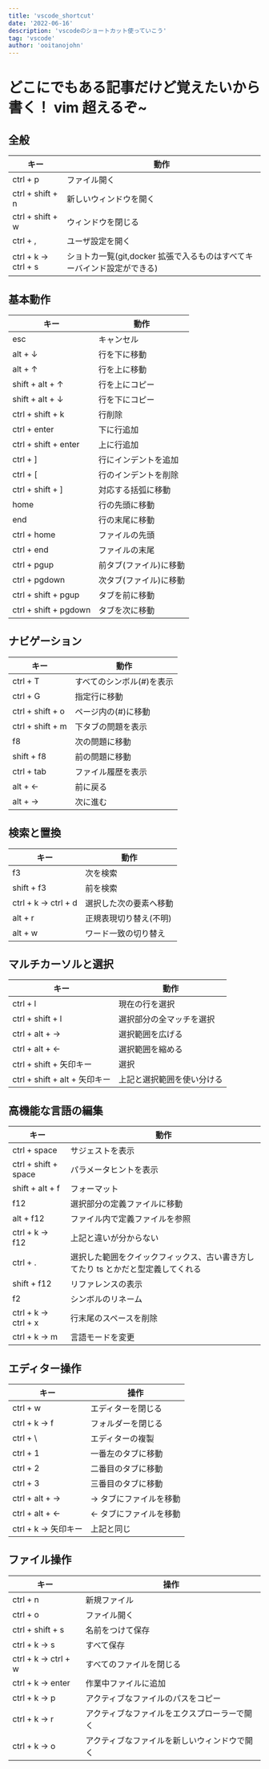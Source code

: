 ```yaml
---
title: 'vscode_shortcut'
date: '2022-06-16'
description: 'vscodeのショートカット使っていこう'
tag: 'vscode'
author: 'ooitanojohn'
---
```


# どこにでもある記事だけど覚えたいから書く！ vim 超えるぞ~

## 全般

| キー                | 動作                                                                    |
| ------------------- | ----------------------------------------------------------------------- |
| ctrl + p            | ファイル開く                                                            |
| ctrl + shift + n    | 新しいウィンドウを開く                                                  |
| ctrl + shift + w    | ウィンドウを閉じる                                                      |
| ctrl + ,            | ユーザ設定を開く                                                        |
| ctrl + k → ctrl + s | ショトカ一覧(git,docker 拡張で入るものはすべてキーバインド設定ができる) |

## 基本動作

| キー                  | 動作                   |
| --------------------- | ---------------------- |
| esc                   | キャンセル             |
| alt + ↓               | 行を下に移動           |
| alt + ↑               | 行を上に移動           |
| shift + alt + ↑       | 行を上にコピー         |
| shift + alt + ↓       | 行を下にコピー         |
| ctrl + shift + k      | 行削除                 |
| ctrl + enter          | 下に行追加             |
| ctrl + shift + enter  | 上に行追加             |
| ctrl + ]              | 行にインデントを追加   |
| ctrl + [              | 行のインデントを削除   |
| ctrl + shift + ]      | 対応する括弧に移動     |
| home                  | 行の先頭に移動         |
| end                   | 行の末尾に移動         |
| ctrl + home           | ファイルの先頭         |
| ctrl + end            | ファイルの末尾         |
| ctrl + pgup           | 前タブ(ファイル)に移動 |
| ctrl + pgdown         | 次タブ(ファイル)に移動 |
| ctrl + shift + pgup   | タブを前に移動         |
| ctrl + shift + pgdown | タブを次に移動         |

## ナビゲーション

| キー             | 動作                      |
| ---------------- | ------------------------- |
| ctrl + T         | すべてのシンボル(#)を表示 |
| ctrl + G         | 指定行に移動              |
| ctrl + shift + o | ページ内の(#)に移動       |
| ctrl + shift + m | 下タブの問題を表示        |
| f8               | 次の問題に移動            |
| shift + f8       | 前の問題に移動            |
| ctrl + tab       | ファイル履歴を表示        |
| alt + ←          | 前に戻る                  |
| alt + →          | 次に進む                  |

## 検索と置換

| キー                | 動作                   |
| ------------------- | ---------------------- |
| f3                  | 次を検索               |
| shift + f3          | 前を検索               |
| ctrl + k → ctrl + d | 選択した次の要素へ移動 |
| alt + r             | 正規表現切り替え(不明) |
| alt + w             | ワード一致の切り替え   |

## マルチカーソルと選択

| キー                          | 動作                       |
| ----------------------------- | -------------------------- |
| ctrl + l                      | 現在の行を選択             |
| ctrl + shift + l              | 選択部分の全マッチを選択   |
| ctrl + alt + →                | 選択範囲を広げる           |
| ctrl + alt + ←                | 選択範囲を縮める           |
| ctrl + shift + 矢印キー       | 選択                       |
| ctrl + shift + alt + 矢印キー | 上記と選択範囲を使い分ける |

## 高機能な言語の編集

| キー                 | 動作                                                                             |
| -------------------- | -------------------------------------------------------------------------------- |
| ctrl + space         | サジェストを表示                                                                 |
| ctrl + shift + space | パラメータヒントを表示                                                           |
| shift + alt + f      | フォーマット                                                                     |
| f12                  | 選択部分の定義ファイルに移動                                                     |
| alt + f12            | ファイル内で定義ファイルを参照                                                   |
| ctrl + k → f12       | 上記と違いが分からない                                                           |
| ctrl + .             | 選択した範囲をクイックフィックス、古い書き方してたり ts とかだと型定義してくれる |
| shift + f12          | リファレンスの表示                                                               |
| f2                   | シンボルのリネーム                                                               |
| ctrl + k → ctrl + x  | 行末尾のスペースを削除                                                           |
| ctrl + k → m         | 言語モードを変更                                                                 |

## エディター操作

| キー                | 操作                   |
| ------------------- | ---------------------- |
| ctrl + w            | エディターを閉じる     |
| ctrl + k → f        | フォルダーを閉じる     |
| ctrl + \            | エディターの複製       |
| ctrl + 1            | 一番左のタブに移動     |
| ctrl + 2            | 二番目のタブに移動     |
| ctrl + 3            | 三番目のタブに移動     |
| ctrl + alt + →      | → タブにファイルを移動 |
| ctrl + alt + ←      | ← タブにファイルを移動 |
| ctrl + k → 矢印キー | 上記と同じ             |

## ファイル操作

| キー                | 操作                                         |
| ------------------- | -------------------------------------------- |
| ctrl + n            | 新規ファイル                                 |
| ctrl + o            | ファイル開く                                 |
| ctrl + shift + s    | 名前をつけて保存                             |
| ctrl + k → s        | すべて保存                                   |
| ctrl + k → ctrl + w | すべてのファイルを閉じる                     |
| ctrl + k → enter    | 作業中ファイルに追加                         |
| ctrl + k → p        | アクティブなファイルのパスをコピー           |
| ctrl + k → r        | アクティブなファイルをエクスプローラーで開く |
| ctrl + k → o        | アクティブなファイルを新しいウィンドウで開く |

##
